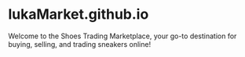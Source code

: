 # lukaMarket.github.io
Welcome to the Shoes Trading Marketplace, your go-to destination for buying, selling, and trading sneakers online! 
